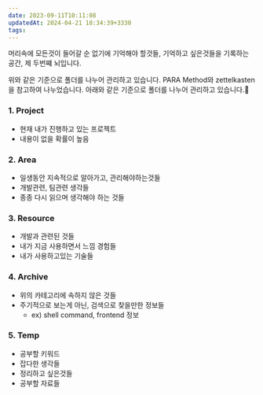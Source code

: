 ```yaml
---
date: 2023-09-11T10:11:08
updatedAt: 2024-04-21 18:34:39+3330
tags: 
---
```

머리속에 모든것이 들어갈 순 없기에 기억해야 할것들, 기억하고 싶은것들을 기록하는 공간, 제 두번쨰 뇌입니다.

위와 같은 기준으로 폴더를 나누어 관리하고 있습니다.
PARA Method와 zettelkasten을 참고하여 나누었습니다.
아래와 같은 기준으로 폴더를 나누어 관리하고 있습니다.
### 1. Project
- 현재 내가 진행하고 있는 프로젝트
- 내용이 없을 확률이 높음
### 2. Area
- 일생동안 지속적으로 알아가고, 관리해야하는것들
- 개발관련, 팀관련 생각들
- 종종 다시 읽으며 생각해야 하는 것들
### 3. Resource
- 개발과 관련된 것들
- 내가 지금 사용하면서 느낌 경험들
- 내가 사용하고있는 기술들
### 4. Archive
- 위의 카테고리에 속하지 않은 것들
- 주기적으로 보는게 아닌, 검색으로 찾을만한 정보들
	- ex) shell command, frontend 정보
### 5. Temp
- 공부할 키워드
- 잡다한 생각들
- 정리하고 싶은것들
- 공부할 자료들